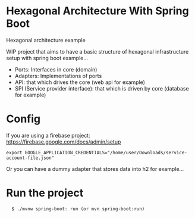# Hexagonal Architecture With Spring Boot
Hexagonal architecture example

WIP project that aims to have a basic structure of hexagonal infrastructure setup with spring boot example...

- Ports: Interfaces in core (domain)
- Adapters: Implementations of ports
- API: that which drives the core (web api for example)
- SPI (Service provider interface): that which is driven by core (database for example)



# Config
If you are using a firebase project:
https://firebase.google.com/docs/admin/setup

```
export GOOGLE_APPLICATION_CREDENTIALS="/home/user/Downloads/service-account-file.json"
```
Or you can have a dummy adapter that stores data into h2 for example...

# Run the project
```
  $ ./mvnw spring-boot: run (or mvn spring-boot:run)
```
